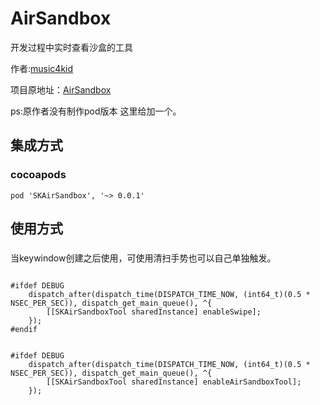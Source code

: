 # AirSandbox
开发过程中实时查看沙盒的工具

作者:[music4kid](https://github.com/music4kid)

项目原地址：[AirSandbox](https://github.com/music4kid/AirSandbox)

ps:原作者没有制作pod版本 这里给加一个。
## 集成方式
### cocoapods
```
pod 'SKAirSandbox', '~> 0.0.1'
```
## 使用方式
### 
当keywindow创建之后使用，可使用清扫手势也可以自己单独触发。
```

#ifdef DEBUG
    dispatch_after(dispatch_time(DISPATCH_TIME_NOW, (int64_t)(0.5 * NSEC_PER_SEC)), dispatch_get_main_queue(), ^{
        [[SKAirSandboxTool sharedInstance] enableSwipe];
    });
#endif
```
```

#ifdef DEBUG
    dispatch_after(dispatch_time(DISPATCH_TIME_NOW, (int64_t)(0.5 * NSEC_PER_SEC)), dispatch_get_main_queue(), ^{
        [[SKAirSandboxTool sharedInstance] enableAirSandboxTool];
    });

```

